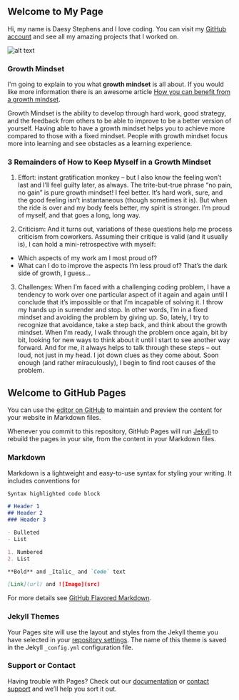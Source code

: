 ## Welcome to My Page

Hi, my name is Daesy Stephens and I love coding. You can visit my [GitHub account](https://github.com/daesy13) and see all my amazing projects that I worked on. 

![alt text](https://external-content.duckduckgo.com/iu/?u=https%3A%2F%2Fimage.spreadshirtmedia.com%2Fimage-server%2Fv1%2Fmp%2Fdesigns%2F1012184533%2Cwidth%3D178%2Cheight%3D178%2Fcreative-brain.png&f=1&nofb=1)

### Growth Mindset 
I'm going to explain to you what **growth mindset** is all about. If you would like more information there is an awesome article [How you can benefit from a growth mindset](https://www.atlassian.com/blog/inside-atlassian/growth-mindset).

Growth Mindset is the ability to develop through hard work, good strategy, and the feedback from others to be able to improve to be a better version of yourself. Having able to have a growth mindset helps you to achieve more compared to those with a fixed mindset. People with growth mindset focus more into learning and see obstacles as a learning experience. 

### 3 Remainders of How to Keep Myself in a Growth Mindset

1. Effort: instant gratification monkey – but I also know the feeling won’t last and I’ll feel guilty later, as always. The trite-but-true phrase “no pain, no gain” is pure growth mindset! I feel better. It’s hard work, sure, and the good feeling isn’t instantaneous (though sometimes it is). But when the ride is over and my body feels better, my spirit is stronger. I’m proud of myself, and that goes a long, long way.

2. Criticism: And it turns out, variations of these questions help me process criticism from coworkers. Assuming their critique is valid (and it usually is), I can hold a mini-retrospective with myself:
  * Which aspects of my work am I most proud of?
  * What can I do to improve the aspects I’m less proud of?
That’s the dark side of growth, I guess…

3. Challenges: When I’m faced with a challenging coding problem, I have a tendency to work over one particular aspect of it again and again until I conclude that it’s impossible or that I’m incapable of solving it. I throw my hands up in surrender and stop. In other words, I’m in a fixed mindset and avoiding the problem by giving up.
So, lately, I try to recognize that avoidance, take a step back, and think about the growth mindset. When I’m ready, I walk  through the problem once again, bit by bit, looking for new ways to think about it until I start to see another way forward. And for me, it always helps to talk through these steps – out loud, not just in my head. I jot down clues as they come about. Soon enough (and rather miraculously), I begin to find root causes of the problem.




## Welcome to GitHub Pages

You can use the [editor on GitHub](https://github.com/daesystephens/daesystephens.github.io/edit/master/index.md) to maintain and preview the content for your website in Markdown files.

Whenever you commit to this repository, GitHub Pages will run [Jekyll](https://jekyllrb.com/) to rebuild the pages in your site, from the content in your Markdown files.

### Markdown

Markdown is a lightweight and easy-to-use syntax for styling your writing. It includes conventions for

```markdown
Syntax highlighted code block

# Header 1
## Header 2
### Header 3

- Bulleted
- List

1. Numbered
2. List

**Bold** and _Italic_ and `Code` text

[Link](url) and ![Image](src)
```

For more details see [GitHub Flavored Markdown](https://guides.github.com/features/mastering-markdown/).

### Jekyll Themes

Your Pages site will use the layout and styles from the Jekyll theme you have selected in your [repository settings](https://github.com/daesystephens/daesystephens.github.io/settings). The name of this theme is saved in the Jekyll `_config.yml` configuration file.

### Support or Contact

Having trouble with Pages? Check out our [documentation](https://help.github.com/categories/github-pages-basics/) or [contact support](https://github.com/contact) and we’ll help you sort it out.
